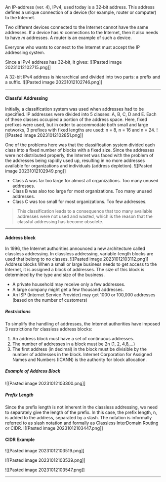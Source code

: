An IP-address (ver. 4), IPv4, used today is a 32-bit address.
This address defines a unique connection of a device (for example, router or computer) to the Internet.

Two different devices connected to the Internet cannot have the same addresses. If a device has *m* connections to the Internet, then it also needs to have *m* addresses.
A router is an example of such a device.

Everyone who wants to connect to the Internet must accept the IP addressing system.

Since a IPv4 address has 32-bit, it gives:
![[Pasted image 20231012102715.png]]

A 32-bit IPv4 address is hierarchical and divided into two parts: a prefix and a suffix.
![[Pasted image 20231012102746.png]]

***
#### Classful Addressing
Initially, a classification system was used when addresses had to be specified. IP addresses were divided into 5 classes: A, B, C, D and E.
Each of these classes occupied a portion of the address space.
Here, fixed prefixes were used, but in order to accommodate both small and large networks, 3 prefixes with fixed lengths are used: n = 8, n = 16 and n = 24.
![[Pasted image 20231012102851.png]]

One of the problems here was that the classification system divided each class into a fixed number of blocks with a fixed size. Since the addresses were not distributed properly, the Internet was faced with the problem of the addresses being rapidly used up, resulting in no
more addresses available for organizations and individuals (address depletion).
![[Pasted image 20231012102949.png]]
* Class A was far too large for almost all organizations. Too many unused addresses.
* Class B was also too large for most organizations. Too many unused addresses.
* Class C was too small for most organizations. Too few addresses.

>This classification leads to a consequence that too many available addresses were not used and wasted, which is the reason that the classful addressing has become obsolete.

***
#### Address block
In 1996, the Internet authorities announced a new architecture called classless addressing. In classless addressing, variable-length blocks are used that belong to no classes.
![[Pasted image 20231012103112.png]]
Address blocks When a small or large business needs to get access to the Internet, it is assigned a block of addresses.
The size of this block is determined by the type and size of the business.
* A private household may receive only a few addresses.
* A large company might get a few thousand addresses.
* An ISP (Internet Service Provider) may get 1000 or 100,000 addresses (based on the number of customers)

##### Restrictions
To simplify the handling of addresses, the Internet authorities have imposed 3 restrictions for classless address blocks:
1. An address block must have a set of continuous addresses.
2. The number of addresses in a block must be 2n (1, 2, 4,8,…)
3. The first address (in decimal) in the block must be divisible by the number of addresses in the block.
Internet Corporation for Assigned Names and Numbers (ICANN) is the authority for block allocation.

##### Example of Address Block
![[Pasted image 20231012103300.png]]

##### Prefix Length
Since the prefix length is not inherent in the classless addressing, we need to separately give the length of the prefix. In this case, the prefix length, n, is added to the address, separated by a slash. The notation is informally referred to as slash notation and formally as Classless InterDomain Routing or CIDR.
![[Pasted image 20231012103447.png]]

#### CIDR Example
![[Pasted image 20231012103519.png]]

![[Pasted image 20231012103539.png]]

![[Pasted image 20231012103547.png]]

***
